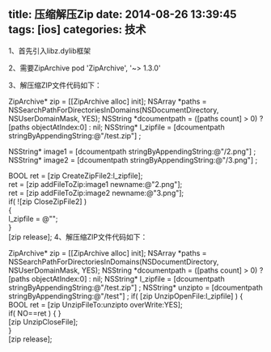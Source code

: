 title: 压缩解压Zip
date: 2014-08-26 13:39:45
tags: [ios]
categories: 技术
---
1、首先引入libz.dylib框架

2、需要ZipArchive   pod 'ZipArchive', '~> 1.3.0'

3、解压缩ZIP文件代码如下：

ZipArchive\* zip = [[ZipArchive alloc] init];
NSArray \*paths = NSSearchPathForDirectoriesInDomains(NSDocumentDirectory, NSUserDomainMask, YES);
NSString \*dcoumentpath = ([paths count] > 0) ? [paths objectAtIndex:0] : nil;
NSString\* l_zipfile = [dcoumentpath stringByAppendingString:@"/test.zip"] ;
 
NSString\* image1 = [dcoumentpath stringByAppendingString:@"/2.png"] ;
NSString\* image2 = [dcoumentpath stringByAppendingString:@"/3.png"] ;
 
BOOL ret = [zip CreateZipFile2:l_zipfile];  
ret = [zip addFileToZip:image1 newname:@"2.png"];  
ret = [zip addFileToZip:image2 newname:@"3.png"];  
if( ![zip CloseZipFile2] )  
{  
    l_zipfile = @"";  
}  
[zip release]; 
4、解压缩ZIP文件代码如下：

ZipArchive\* zip = [[ZipArchive alloc] init];
NSArray \*paths = NSSearchPathForDirectoriesInDomains(NSDocumentDirectory, NSUserDomainMask, YES);
NSString \*dcoumentpath = ([paths count] > 0) ? [paths objectAtIndex:0] : nil;
NSString\* l_zipfile = [dcoumentpath stringByAppendingString:@"/test.zip"] ;
NSString\* unzipto = [dcoumentpath stringByAppendingString:@"/test"] ;
if( [zip UnzipOpenFile:l_zipfile] ) {  
    BOOL ret = [zip UnzipFileTo:unzipto overWrite:YES];  
    if( NO==ret ) { }  
    [zip UnzipCloseFile];  
}  
[zip release];
